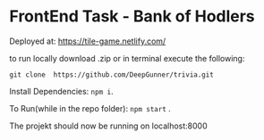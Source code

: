 # FrontEnd Task - Bank of Hodlers

Deployed at: https://tile-game.netlify.com/


to run locally download .zip or in terminal execute the following:

`git clone  https://github.com/DeepGunner/trivia.git`

Install Dependencies: `npm i`.

To Run(while in the repo folder): `npm start` . 

The projekt should now be running on localhost:8000
